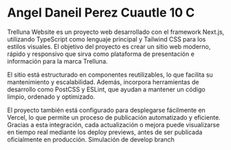 # Angel Daneil Perez Cuautle 10 C
Trelluna Website es un proyecto web desarrollado con el framework Next.js, utilizando TypeScript como lenguaje principal y Tailwind CSS para los estilos visuales. El objetivo del proyecto es crear un sitio web moderno, rápido y responsivo que sirva como plataforma de presentación e información para la marca Trelluna.

El sitio está estructurado en componentes reutilizables, lo que facilita su mantenimiento y escalabilidad. Además, incorpora herramientas de desarrollo como PostCSS y ESLint, que ayudan a mantener un código limpio, ordenado y optimizado.

El proyecto también está configurado para desplegarse fácilmente en Vercel, lo que permite un proceso de publicación automatizado y eficiente. Gracias a esta integración, cada actualización o mejora puede visualizarse en tiempo real mediante los deploy previews, antes de ser publicada oficialmente en producción. Simulación de develop branch
